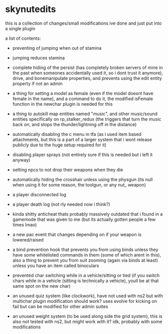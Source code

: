 # skynutedits
this is a collection of changes/small modifications ive done and just put into a single plugin

a list of contents:
- preventing of jumping when out of stamina
- jumping reduces stamina
- complete hiding of the persist (has completely broken servers of mine in the past when someones accidentally used it, so i dont trust it anymore), drive, and bonemanipulate properties, and prevents using the edit entity property if not an admin
- a thing for setting a model as female (even if the model doesnt have female in the name), and a command to do it, the modified isFemale function in the newchar plugin is needed for this
- a thing to autokill map entities named "music", and other music/sound entities specifically on rp_stalker_redux (the triggers that turn the music back on, and stops the thunder/lightning off in the distance)
- automatically disabling the c menu in tfa (as i used item based attachments, but this is a part of a larger system that i wont release publicly due to the huge setup required for it)
- disabling player sprays (not entirely sure if this is needed but i left it anyway)
- setting npcs to not drop their weapons when they die
- automatically hiding the crosshair unless using the physgun (its null when using it for some reason, the toolgun, or any nut_ weapon)
- a player disconnected log
- a player death log (not rly needed now i think?)
- kinda shitty anticheat thats probably massively outdated that i found in a gamemode that was given to me (but its actually gotten people a few times lmao)
- a new pac event that changes depending on if your weapon is lowered/raised
- a bind prevention hook that prevents you from using binds unless they have some whitelisted commands in them (some of which arent in this), also a thing to prevent you from suit zooming (again via binds at least) unless you have an item called binoculars
- prevented char switching while in a vehicle/sitting or tied (if you switch chars while in a vehicle (sitting is technically a vehicle), youll be at that same spot on the new char)

- an unused quiz system (like clockwork), have not used with ns2 but with multichar plugin modification should work? uses evolve for kicking on fail but can be modified for other admin suites
- an unused weight system (to be used along side the grid system), this is also not tested with ns2, but might work with it? idk, probably with some modifications